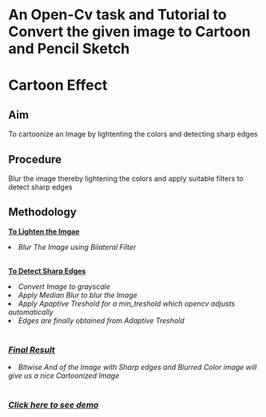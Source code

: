 # An Open-Cv task and Tutorial to Convert the given image to Cartoon and Pencil Sketch

# Cartoon Effect 

## Aim <br>

To cartoonize an Image by lightenting the colors and detecting sharp edges

## Procedure
Blur the image thereby lightening the colors and apply suitable filters to detect sharp edges 

## Methodology<br>
<b><u>To Lighten the Imgae</i></u></b>
<li><i>Blur The Image using Bilateral Filter</i></li><br>

<b><u> To Detect Sharp Edges</u></b>
<li><i>Convert Image to grayscale</i></li>
<li><i>Apply Median Blur to blur the Image</li>
<li><i>Apply Apaptive Treshold for a min_treshold which opencv adjusts automatically</li>
<li><i>Edges are finally obtained from Adaptive Treshold</li>
<br>

### <b><u>Final  Result</b></u>
<li><i>Bitwise And of the Image with Sharp edges and Blurred Color image will give us a nice Cartoonized Image</i></li>
<br>

### <a href='demo.md'>Click here to see demo</a>


